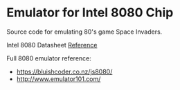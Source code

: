 # Emulator for Intel 8080 Chip

Source code for emulating 80's game Space Invaders.

Intel 8080 Datasheet [Reference](https://www.datasheet4u.com/datasheet-parts/8080-datasheet.php?id=1328908)

Full 8080 emulator reference:
* https://bluishcoder.co.nz/js8080/
* http://www.emulator101.com/

